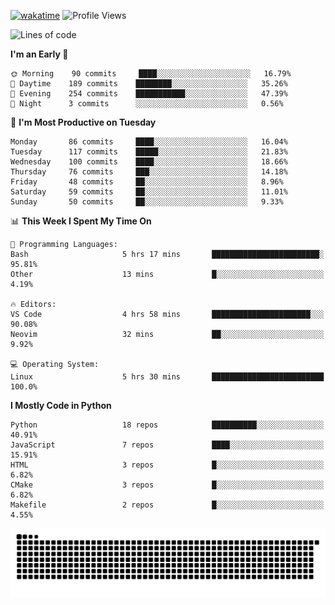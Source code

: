 [![wakatime](https://wakatime.com/badge/user/b920b284-3cde-4cd4-b72e-f7f22d050b16.svg)](https://wakatime.com/@b920b284-3cde-4cd4-b72e-f7f22d050b16)
![Profile Views](http://img.shields.io/badge/Profile%20Views-4586-blue)
<!--START_SECTION:waka-->
![Lines of code](https://img.shields.io/badge/From%20Hello%20World%20I%27ve%20Written--647%20Thousand%20lines%20of%20code-blue)

**I'm an Early 🐤** 

```text
🌞 Morning    90 commits     ████░░░░░░░░░░░░░░░░░░░░░   16.79% 
🌆 Daytime    189 commits    ████████░░░░░░░░░░░░░░░░░   35.26% 
🌃 Evening    254 commits    ███████████░░░░░░░░░░░░░░   47.39% 
🌙 Night      3 commits      ░░░░░░░░░░░░░░░░░░░░░░░░░   0.56%

```
📅 **I'm Most Productive on Tuesday** 

```text
Monday       86 commits     ████░░░░░░░░░░░░░░░░░░░░░   16.04% 
Tuesday      117 commits    █████░░░░░░░░░░░░░░░░░░░░   21.83% 
Wednesday    100 commits    ████░░░░░░░░░░░░░░░░░░░░░   18.66% 
Thursday     76 commits     ███░░░░░░░░░░░░░░░░░░░░░░   14.18% 
Friday       48 commits     ██░░░░░░░░░░░░░░░░░░░░░░░   8.96% 
Saturday     59 commits     ██░░░░░░░░░░░░░░░░░░░░░░░   11.01% 
Sunday       50 commits     ██░░░░░░░░░░░░░░░░░░░░░░░   9.33%

```


📊 **This Week I Spent My Time On** 

```text
💬 Programming Languages: 
Bash                     5 hrs 17 mins       ████████████████████████░   95.81% 
Other                    13 mins             █░░░░░░░░░░░░░░░░░░░░░░░░   4.19%

🔥 Editors: 
VS Code                  4 hrs 58 mins       ██████████████████████░░░   90.08% 
Neovim                   32 mins             ██░░░░░░░░░░░░░░░░░░░░░░░   9.92%

💻 Operating System: 
Linux                    5 hrs 30 mins       █████████████████████████   100.0%

```

**I Mostly Code in Python** 

```text
Python                   18 repos            ██████████░░░░░░░░░░░░░░░   40.91% 
JavaScript               7 repos             ████░░░░░░░░░░░░░░░░░░░░░   15.91% 
HTML                     3 repos             █░░░░░░░░░░░░░░░░░░░░░░░░   6.82% 
CMake                    3 repos             █░░░░░░░░░░░░░░░░░░░░░░░░   6.82% 
Makefile                 2 repos             █░░░░░░░░░░░░░░░░░░░░░░░░   4.55%

```



<!--END_SECTION:waka-->
![Snake animation](https://raw.githubusercontent.com/timmypidashev/timmypidashev/main/commits.svg)
